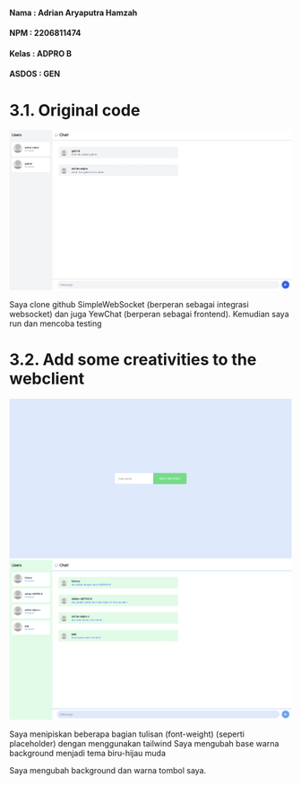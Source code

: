 #### Nama : Adrian Aryaputra Hamzah
#### NPM : 2206811474
#### Kelas : ADPRO B
#### ASDOS : GEN

# 3.1. Original code
![alt text](image1.png)

Saya clone github SimpleWebSocket (berperan sebagai integrasi websocket) dan juga YewChat (berperan sebagai frontend). Kemudian saya run dan mencoba testing


# 3.2. Add some creativities to the webclient
![alt text](image2.png)
![alt text](image3.png)

Saya menipiskan beberapa bagian tulisan (font-weight) (seperti placeholder) dengan menggunakan tailwind
Saya mengubah base warna background menjadi tema biru-hijau muda

Saya mengubah background dan warna tombol saya. 